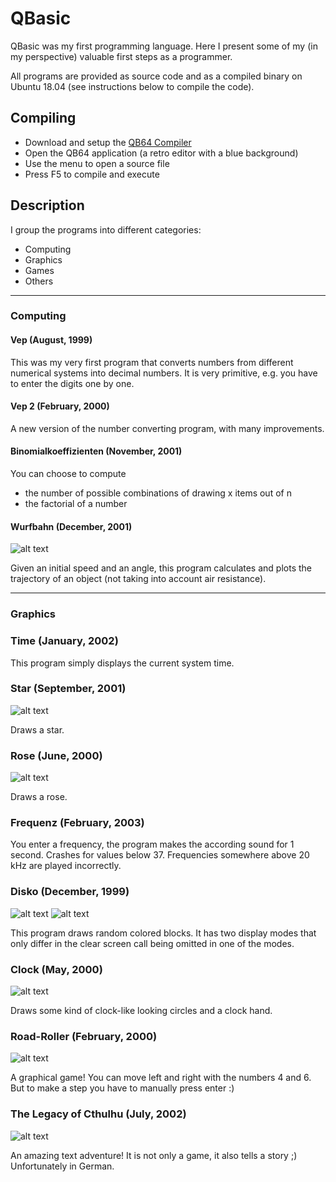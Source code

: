 # QBasic

QBasic was my first programming language. Here I present some of my (in my perspective) valuable first steps as a programmer.

All programs are provided as source code and as a compiled binary on Ubuntu 18.04 (see instructions below to compile the code).

## Compiling

* Download and setup the [QB64 Compiler](https://github.com/Galleondragon/qb64)
* Open the QB64 application (a retro editor with a blue background)
* Use the menu to open a source file
* Press F5 to compile and execute

## Description

I group the programs into different categories:

* Computing
* Graphics
* Games
* Others

---

### Computing

#### Vep (August, 1999)

This was my very first program that converts numbers from different numerical systems into decimal numbers. It is very primitive, e.g. you have to enter the digits one by one.

#### Vep 2 (February, 2000)

A new version of the number converting program, with many improvements.

#### Binomialkoeffizienten (November, 2001)

You can choose to compute
* the number of possible combinations of drawing x items out of n
* the factorial of a number

#### Wurfbahn (December, 2001)

![alt text](images/wurfbahn.png "Wurfbahn screenshot")

Given an initial speed and an angle, this program calculates and plots the trajectory of an object (not taking into account air resistance).

---

### Graphics

### Time (January, 2002)

This program simply displays the current system time.



### Star (September, 2001)

![alt text](images/star.png "Star screenshot")

Draws a star.

### Rose (June, 2000)

![alt text](images/rose.png "Rose screenshot")

Draws a rose.

### Frequenz (February, 2003)

You enter a frequency, the program makes the according sound for 1 second. Crashes for values below 37. Frequencies somewhere above 20 kHz are played incorrectly.

### Disko (December, 1999)

![alt text](images/disko_1.png "Disko screenshot 1")
![alt text](images/disko_2.png "Disko screenshot 2")

This program draws random colored blocks. It has two display modes that only differ in the clear screen call being omitted in one of the modes.

### Clock (May, 2000)

![alt text](images/clock.png "Clock screenshot")

Draws some kind of clock-like looking circles and a clock hand.



### Road-Roller (February, 2000)

![alt text](images/roadroller.png "Road-Roller screenshot")

A graphical game! You can move left and right with the numbers 4 and 6. But to make a step you have to manually press enter :)

### The Legacy of Cthulhu (July, 2002)

![alt text](images/legacy.png "The legacy of Cthulhu screenshot")

An amazing text adventure! It is not only a game, it also tells a story ;) Unfortunately in German.

